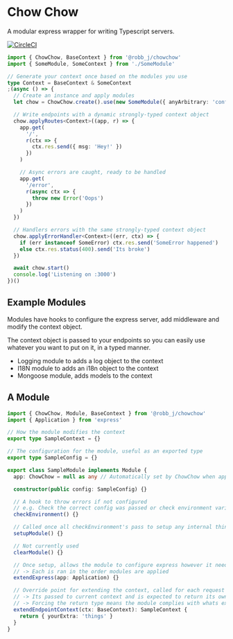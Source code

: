 # Chow Chow

A modular express wrapper for writing Typescript servers.

[![CircleCI](https://circleci.com/gh/robb-j/chowchow.svg?style=svg)](https://circleci.com/gh/robb-j/chowchow)

```ts
import { ChowChow, BaseContext } from '@robb_j/chowchow'
import { SomeModule, SomeContext } from './SomeModule'

// Generate your context once based on the modules you use
type Context = BaseContext & SomeContext
;(async () => {
  // Create an instance and apply modules
  let chow = ChowChow.create().use(new SomeModule({ anyArbitrary: 'config' }))

  // Write endpoints with a dynamic strongly-typed context object
  chow.applyRoutes<Context>((app, r) => {
    app.get(
      '/',
      r(ctx => {
        ctx.res.send({ msg: 'Hey!' })
      })
    )

    // Async errors are caught, ready to be handled
    app.get(
      '/error',
      r(async ctx => {
        throw new Error('Oops')
      })
    )
  })

  // Handlers errors with the same strongly-typed context object
  chow.applyErrorHandler<Context>((err, ctx) => {
    if (err instanceof SomeError) ctx.res.send('SomeError happened')
    else ctx.res.status(400).send('Its broke')
  })

  await chow.start()
  console.log('Listening on :3000')
})()
```

## Example Modules

Modules have hooks to configure the express server, add middleware and modify the context object.

The context object is passed to your endpoints so you can easily use whatever you want to put on it, in a typed manner.

- Logging module to adds a log object to the context
- I18N module to adds an i18n object to the context
- Mongoose module, adds models to the context

## A Module

```ts
import { ChowChow, Module, BaseContext } from '@robb_j/chowchow'
import { Application } from 'express'

// How the module modifies the context
export type SampleContext = {}

// The configuration for the module, useful as an exported type
export type SampleConfig = {}

export class SampleModule implements Module {
  app: ChowChow = null as any // Automatically set by ChowChow when applied

  constructor(public config: SampleConfig) {}

  // A hook to throw errors if not configured
  // e.g. Check the correct config was passed or check environment variables are set
  checkEnvironment() {}

  // Called once all checkEnvironment's pass to setup any internal things
  setupModule() {}

  // Not currently used
  clearModule() {}

  // Once setup, allows the module to configure express however it needs
  // -> Each is ran in the order modules are applied
  extendExpress(app: Application) {}

  // Override point for extending the context, called for each request
  // -> Its passed to current context and is expected to return its own modifications
  // -> Forcing the return type means the module complies with whats expected of it
  extendEndpointContext(ctx: BaseContext): SampleContext {
    return { yourExtra: 'things' }
  }
}
```
